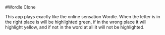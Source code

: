 #Wordle Clone

This app plays exactly like the online sensation Wordle. When the letter is in the right place is will be highlighted green, if in the wrong place it will highlight yellow, and if not in the word at all it will not be highlighted.
